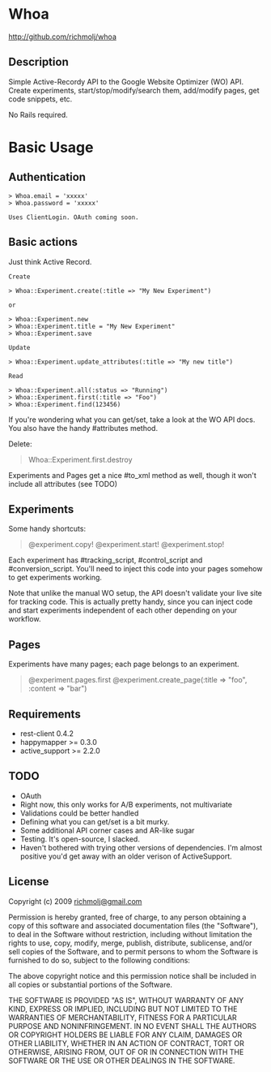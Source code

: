 Whoa
====

  http://github.com/richmolj/whoa

Description
-----------

  Simple Active-Recordy API to the Google Website Optimizer (WO) API. Create experiments, start/stop/modify/search them, add/modify pages, get code snippets, etc.
  
  No Rails required.

Basic Usage
===========

Authentication
--------------
  
    > Whoa.email = 'xxxxx'
    > Whoa.password = 'xxxxx'
    
    Uses ClientLogin. OAuth coming soon.
    
Basic actions
-------------
  
  Just think Active Record. 
  
    Create

    > Whoa::Experiment.create(:title => "My New Experiment")
    
    or
    
    > Whoa::Experiment.new
    > Whoa::Experiment.title = "My New Experiment"
    > Whoa::Experiment.save
    
    Update
    
    > Whoa::Experiment.update_attributes(:title => "My new title") 
    
    Read
    
    > Whoa::Experiment.all(:status => "Running")
    > Whoa::Experiment.first(:title => "Foo")
    > Whoa::Experiment.find(123456)
    
  If you're wondering what you can get/set, take a look at the WO API docs. You also have the handy #attributes method.
  
   Delete:

   > Whoa::Experiment.first.destroy
   
   Experiments and Pages get a nice #to_xml method as well, though it won't include all attributes (see TODO)
   
Experiments
-----------

Some handy shortcuts:

  > @experiment.copy!
  > @experiment.start!
  > @experiment.stop!
  
Each experiment has #tracking\_script, #control\_script and #conversion_script. You'll need to inject this code into your pages somehow to get experiments working. 

Note that unlike the manual WO setup, the API doesn't validate your live site for tracking code. This is actually pretty handy, since you can inject code and start experiments independent of each other depending on your workflow.
   
Pages
-----

  Experiments have many pages; each page belongs to an experiment.
  
  > @experiment.pages.first
  > @experiment.create_page(:title => "foo", :content => "bar") 
  
Requirements
------------
  
  * rest-client 0.4.2
  * happymapper >= 0.3.0
  * active_support >= 2.2.0
  
TODO
----

  * OAuth
  * Right now, this only works for A/B experiments, not multivariate
  * Validations could be better handled
  * Defining what you can get/set is a bit murky.
  * Some additional API corner cases and AR-like sugar 
  * Testing. It's open-source, I slacked.
  * Haven't bothered with trying other versions of dependencies. I'm almost positive you'd get away with an older verison of ActiveSupport.
  
License
-------

  Copyright (c) 2009 richmolj@gmail.com

  Permission is hereby granted, free of charge, to any person obtaining
  a copy of this software and associated documentation files (the
  "Software"), to deal in the Software without restriction, including
  without limitation the rights to use, copy, modify, merge, publish,
  distribute, sublicense, and/or sell copies of the Software, and to
  permit persons to whom the Software is furnished to do so, subject to
  the following conditions:

  The above copyright notice and this permission notice shall be
  included in all copies or substantial portions of the Software.

  THE SOFTWARE IS PROVIDED "AS IS", WITHOUT WARRANTY OF ANY KIND,
  EXPRESS OR IMPLIED, INCLUDING BUT NOT LIMITED TO THE WARRANTIES OF
  MERCHANTABILITY, FITNESS FOR A PARTICULAR PURPOSE AND
  NONINFRINGEMENT. IN NO EVENT SHALL THE AUTHORS OR COPYRIGHT HOLDERS BE
  LIABLE FOR ANY CLAIM, DAMAGES OR OTHER LIABILITY, WHETHER IN AN ACTION
  OF CONTRACT, TORT OR OTHERWISE, ARISING FROM, OUT OF OR IN CONNECTION
  WITH THE SOFTWARE OR THE USE OR OTHER DEALINGS IN THE SOFTWARE.        

                                                              